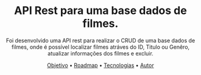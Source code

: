 <h1 align="center">API Rest para uma base dados de filmes.</h1>

<p align="center" href="#objetivo">Foi desenvolvido uma API rest para realizar o CRUD de uma base dados de filmes, onde é possível localizar filmes atráves do ID, Titulo ou Genêro, atualizar informações dos filmes e excluir.</p>

<p align="center">
 <a href="#objetivo">Objetivo</a> •
 <a href="#roadmap">Roadmap</a> • 
 <a href="#tecnologias">Tecnologias</a> • 
 <a href="#autor">Autor</a>
</p>
